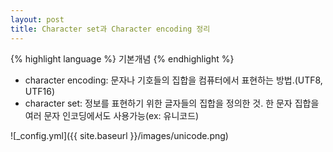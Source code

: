 ```yaml
---
layout: post
title: Character set과 Character encoding 정리
---
```


{% highlight language %}
기본개념
{% endhighlight %}
- character encoding: 문자나 기호들의 집합을 컴퓨터에서 표현하는 방법.(UTF8, UTF16)
- character set: 정보를 표현하기 위한 글자들의 집합을 정의한 것. 한 문자 집합을 여러 문자 인코딩에서도 사용가능(ex: 유니코드)

![_config.yml]({{ site.baseurl }}/images/unicode.png)

